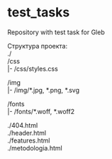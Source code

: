 # test_tasks
Repository with test task for Gleb

Структура проекта:  
./  
/css  
|- /css/styles.css  

/img  
|- /img/*.jpg, *.png, *.svg  

/fonts  
|- /fonts/*.woff, *.woff2  

./404.html  
./header.html  
./features.html  
./metodologia.html  
